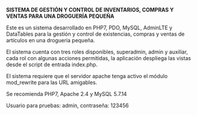 **SISTEMA DE GESTIÓN Y CONTROL DE INVENTARIOS, COMPRAS Y VENTAS PARA UNA DROGUERÍA PEQUEÑA**

Este es un sistema desarrollado en PHP7, PDO, MySQL, AdminLTE y DataTables para la gestión y control de existencias, compras y ventas de artículos en una droguería pequeña.

El sistema cuenta con tres roles disponibles, superadmin, admin y auxiliar, cada rol con algunas acciones permitidas, la aplicación despliega las vistas desde el script de entrada index.php.

El sistema requiere que el servidor apache tenga activo el módulo mod_rewrite para las URL amigables.

Se recomienda PHP7, Apache 2.4 y MySQL 5.7.14

Usuario para pruebas: admin, contraseña: 123456
